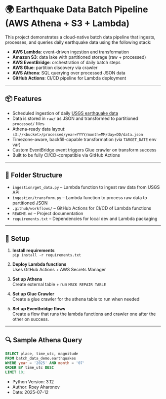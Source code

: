 # 🌍 Earthquake Data Batch Pipeline (AWS Athena + S3 + Lambda)

This project demonstrates a cloud-native batch data pipeline that ingests, processes, and queries daily earthquake data using the following stack:

- **AWS Lambda**: event-driven ingestion and transformation
- **Amazon S3**: data lake with partitioned storage (raw + processed)
- **AWS EventBridge**: orchestration of daily batch steps
- **AWS Glue**: partition discovery via crawler
- **AWS Athena**: SQL querying over processed JSON data
- **GitHub Actions**: CI/CD pipeline for Lambda deployment

---

## 📦 Features

- Scheduled ingestion of daily [USGS earthquake data](https://earthquake.usgs.gov/)
- Data is stored in `raw/` as JSON and transformed to partitioned `processed/` files
- Athena-ready data layout:  
  `s3://<bucket>/processed/year=YYYY/month=MM/day=DD/data.json`
- Timezone-aware, backfill-capable transformation (via `TARGET_DATE` env var)
- Custom EventBridge event triggers Glue crawler on transform success
- Built to be fully CI/CD-compatible via GitHub Actions

---

## 📁 Folder Structure

- `ingestion/get_data.py` – Lambda function to ingest raw data from USGS API
- `ingestion/transform.py` – Lambda function to process raw data to partitioned JSON
- `.github/workflows/` – GitHub Actions for CI/CD of Lambda functions
- `README.md` – Project documentation
- `requirements.txt` – Dependencies for local dev and Lambda packaging


---

## 🚀 Setup

1. **Install requirements**  
   `pip install -r requirements.txt`

2. **Deploy Lambda functions**  
   Uses GitHub Actions + AWS Secrets Manager

3. **Set up Athena**  
   Create external table + run `MSCK REPAIR TABLE`

4. **Set up Glue Crawler**  
   Create a glue crawler for the athena table to run when needed

5. **Set up Eventbridge flows**  
   Create a flow that runs the lambda functions and crawler
   one after the other on success.

---

## 🔍 Sample Athena Query

```sql
SELECT place, time_utc, magnitude
FROM batch_data_demo.earthquakes
WHERE year = '2025' AND month = '07'
ORDER BY time_utc DESC
LIMIT 10;
```

- Python Version: 3.12
- Author: Roey Aharonov
- Date: 2025-07-12

